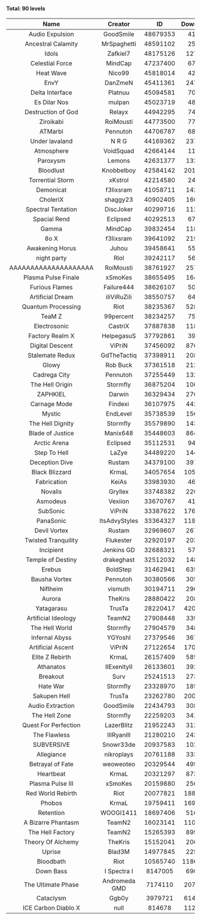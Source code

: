 #### Total: 90 levels

| Name | Creator | ID | Downloads | Likes |
|:---:|:---:|:---:|:---:|:---:|
| Audio Expulsion | GoodSmile | 48679353 | 41540 | 3904
| Ancestral Calamity | MrSpaghetti | 48591102 | 25340 | 2637
| Idols | Zafkiel7 | 48175126 | 127756 | 16927
| Celestial Force  | MindCap | 47237400 | 67129 | 6301
| Heat Wave | Nico99 | 45818014 | 42522 | 4507
| EnvY | DanZmeN | 45411361 | 247714 | 22429
| Delta Interface | Platnuu | 45094581 | 70437 | 7104
| Es Dilar Nos | mulpan | 45023719 | 48825 | 4418
| Destruction of God | Relayx | 44942295 | 74257 | 7424
| Ziroikabi | RoiMousti | 44773500 | 77226 | 6618
| ATMarbl | Pennutoh | 44706787 | 68104 | 6283
| Under lavaland | N R G | 44169362 | 237238 | 21658
| Atmosphere | VoidSquad | 42664144 | 11102 | 1471
| Paroxysm | Lemons | 42631377 | 132369 | 11295
| Bloodlust | Knobbelboy | 42584142 | 2010964 | 203149
| Torrential Storm | xKstrol | 42214580 | 24948 | 2329
| Demonicat | f3lixsram | 41058711 | 142000 | 11547
| CholeriX | shaggy23 | 40902405 | 160600 | 12673
| Spectral Tentation | DiscJoker | 40299716 | 112646 | 7834
| Spacial Rend | Eclipsed | 40292513 | 67284 | 5809
| Gamma | MindCap | 39832454 | 118476 | 10683
| 8o X | f3lixsram | 39641092 | 219075 | 17610
| Awakening Horus | Juhou | 39458641 | 55624 | 4889
| night party | Rlol | 39242117 | 56682 | 5554
| AAAAAAAAAAAAAAAAAAAA | RoiMousti | 38761927 | 257217 | 17130
| Plasma Pulse Finale | xSmoKes | 38655495 | 164151 | 15046
| Furious Flames | Failure444 | 38626107 | 50327 | 3990
| Artificial Dream | iIiViRuZiIi | 38550757 | 64601 | 5523
| Quantum Processing | Riot | 38235367 | 528026 | 38067
| TeaM Z | 99percent | 38234257 | 75263 | 6098
| Electrosonic | CastriX | 37887838 | 118570 | 10773
| Factory Realm X | HelpegasuS | 37792861 | 39563 | 3999
| Digital Descent | ViPriN | 37456092 | 876596 | 83652
| Stalemate Redux | GdTheTactiq | 37398911 | 208607 | 15860
| Glowy | Rob Buck | 37361518 | 212446 | 21956
| Cadrega City | Pennutoh | 37255449 | 132255 | 12212
| The Hell Origin | Stormfly | 36875204 | 106977 | 8888
| ZAPHKIEL | Darwin | 36329434 | 276987 | 30695
| Carnage Mode | Findexi | 36107975 | 442887 | 42668
| Mystic | EndLevel | 35738539 | 156807 | 14793
| The Hell Dignity | Stormfly | 35579890 | 143822 | 12620
| Blade of Justice | Manix648 | 35448603 | 864433 | 91200
| Arctic Arena | Eclipsed | 35112531 | 94030 | 7298
| Step To Hell | LaZye | 34489220 | 144426 | 15030
| Deception Dive | Rustam | 34379100 | 397308 | 25346
| Black Blizzard | KrmaL | 34057654 | 1059344 | 105735
| Fabrication | KeiAs | 33983930 | 46936 | 5331
| Novalis | Gryllex | 33748382 | 226358 | 20735
| Asmodeus | Vexiion | 33670767 | 41104 | 3985
| SubSonic | ViPriN | 33387622 | 1768146 | 135927
| PanaSonic | ItsAdvyStyles | 33364327 | 1195471 | 160973
| Devil Vortex | Rustam | 32969607 | 267848 | 24352
| Twisted Tranquility | Flukester | 32920197 | 202895 | 20230
| Incipient | Jenkins GD | 32688321 | 57283 | 5339
| Temple of Destiny | drakeghast | 32512032 | 148530 | 14541
| Erebus | BoldStep | 31462941 | 635867 | 59984
| Bausha Vortex | Pennutoh | 30380566 | 305639 | 27942
| Niflheim | vismuth | 30194711 | 296573 | 23564
| Aurora | TheKris | 28880422 | 208137 | 19613
| Yatagarasu  | TrusTa | 28220417 | 4204169 | 403890
| Artificial Ideology | TeamN2 | 27908448 | 339708 | 34381
| The Hell World | Stormfly | 27904579 | 348611 | 26094
| Infernal Abyss | YGYoshI | 27379546 | 367953 | 36986
| Artificial Ascent | ViPriN | 27122654 | 1701407 | 153283
| Elite Z Rebirth | KrmaL | 26157409 | 585642 | 39369
| Athanatos | IIExenityII | 26133601 | 392431 | 44610
| Breakout | Surv | 25241513 | 273992 | 28026
| Hate War | Stormfly | 23328970 | 185589 | 14303
| Sakupen Hell | TrusTa | 23262780 | 2008793 | 151282
| Audio Extraction | GoodSmile | 22434793 | 308756 | 29941
| The Hell Zone | Stormfly | 22259203 | 341280 | 22549
| Quest For Perfection | LazerBlitz | 21952243 | 312490 | 27882
| The Flawless | IlIRyanIlI | 21280210 | 243807 | 22601
| SUBVERSIVE | Snowr33de | 20937583 | 102107 | 13654
| Allegiance | nikroplays | 20761188 | 333366 | 36939
| Betrayal of Fate | weoweoteo | 20329544 | 499912 | 47607
| Heartbeat | KrmaL | 20321297 | 873593 | 79042
| Plasma Pulse III | xSmoKes | 20159880 | 256839 | 25719
| Red World Rebirth | Riot | 20077821 | 1880544 | 128809
| Phobos | KrmaL | 19759411 | 1697841 | 156237
| Retention | WOOGI1411 | 18697406 | 516498 | 66124
| A Bizarre Phantasm | TeamN2 | 16023141 | 1106429 | 112632
| The Hell Factory | TeamN2 | 15265393 | 899131 | 90838
| Theory Of Alchemy | TheKris | 15152041 | 206743 | 15708
| Uprise | Blad3M | 14977845 | 225630 | 21398
| Bloodbath | Riot | 10565740 | 11868040 | 1109429
| Down Bass | I Spectra I | 8147005 | 690566 | 63628
| The Ultimate Phase | Andromeda GMD | 7174110 | 2076897 | 217028
| Cataclysm | Ggb0y | 3979721 | 6140457 | 512857
| ICE Carbon Diablo X | null | 814678 | 1127764 | 83443
